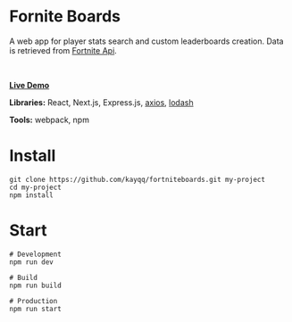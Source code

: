 # Fornite Boards

A web app for player stats search and custom leaderboards creation. Data is retrieved from [Fortnite Api](https://fortniteapi.com/).

<br>

**[Live Demo](https://www.google.com/)**

**Libraries:** React, Next.js, Express.js, [axios](https://github.com/mzabriskie/axios), [lodash](https://github.com/lodash/lodash)

**Tools:** webpack, npm

# Install

```
git clone https://github.com/kayqq/fortniteboards.git my-project
cd my-project
npm install
```

# Start

```
# Development
npm run dev

# Build
npm run build

# Production
npm run start
```

